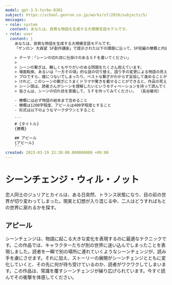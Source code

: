 ```yaml
---
model: gpt-3.5-turbo-0301
subject: https://school.genron.co.jp/works/sf/2019/subjects/5/
messages:
- role: system
  content: あなたは、良質な物語を生成する大規模言語モデルです。
- role: user
  content: |
    あなたは、良質な物語を生成する大規模言語モデルです。
    「ゲンロン 大森望 SF創作講座」で提示された以下の課題に沿って、SF短編の梗概と内容に関するアピールを書いてください。

    > テーマ：「シーンの切れ目に仕掛けのあるＳＦを書いてください」
    >
    > シーンの繋ぎは、難しくもやりがいのある問題をたくさん抱えています。
    > 場面転換、あるいは「一方その頃」的な話の切り替え、語り手の変更による物語の見え方の大転換、新しいキャラクターや場面の登場による世界の拡張。あるいは、事件の発生によるショックシーン。
    > プロですら、雑につないでしまったり、ベストな繋ぎがわからず妥協して進めることがよくあります。
    > けれど、このシーンの繋ぎにうまくドラマや驚きを載せることができると、作品の見え方のレベルが一回り二回り変わってきます。
    > シーン頭は、読者さんがシーンを理解したいというモティベーションを持って読んでくれる、ナチュラルに目と興味がリセットされるタイミングだからです。
    > 皆さんは、シーンの切れ目を意識して、ＳＦを作ってみてください。 （長谷敏司）

    - 梗概には必ず物語の結末まで含めること
    - 梗概は1200字程度、アピールは400字程度とすること
    - 形式は以下のようなマークダウンとすること

    ```
    # {タイトル}
    {梗概}

    ## アピール
    {アピール}
    ```
created: 2023-03-19 23:30:00.000000000 +09:00
---
```

# シーンチェンジ・ウィル・ノット
恋人同士のジュリアとカイルは、ある日突然、トランス状態になり、目の前の世界が切り変わってしまった。現実と幻想が入り混じる中、二人はどうすればもとの世界に戻れるかを探す。

## アピール
シーンチェンジは、物語に起こる大きな変化を表現するのに最適なテクニックです。この作品では、キャラクターたちが別の世界に迷い込んでしまったことを表現しました。読者を一瞬で別の場所に連れていくようなシーンチェンジが、読み手を虜にさせます。それに加え、ストーリーの展開がシーンチェンジとともに変化していくと、その先に何が待ち受けているのか、読者がワクワクしてしまいます。この作品は、常識を覆すシーンチェンジが繰り広げられています。今すぐ読んでその衝撃を体感してください。
